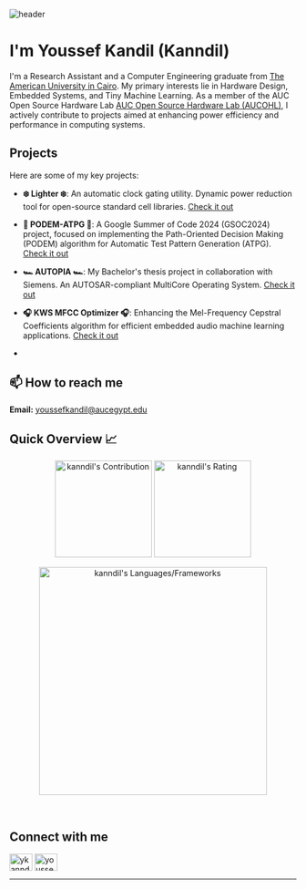 ![header](https://capsule-render.vercel.app/api?type=waving&color=gradient&height=280&section=header&text=Hi%20there%20%F0%9F%91%8B&fontSize=90)

# I'm Youssef Kandil (Kanndil)
<!--
A Research Assistant and a Computer Engineering student at the [American University in Cairo](https://aucegypt.edu). My main fields of interest are hardware and embedded systems, and I am currently a member of the [AUC Open Source Hardware Lab (AUCOHL)](https://github.com/AUCOHL). Also  as a machine/deep learning enthusiast, I'm particularly interested in the fields of object detection, image segmentation, and reinforcement learning. 
-->



I'm a Research Assistant and a Computer Engineering graduate from [The American University in Cairo](https://aucegypt.edu). My primary interests lie in Hardware Design, Embedded Systems, and Tiny Machine Learning. As a member of the AUC Open Source Hardware Lab [AUC Open Source Hardware Lab (AUCOHL)](https://github.com/AUCOHL), I actively contribute to projects aimed at enhancing power efficiency and performance in computing systems.
## Projects
Here are some of my key projects:


- **❄️ Lighter ❄️**: An automatic clock gating utility. Dynamic power reduction tool for open-source standard cell libraries. [Check it out](https://github.com/AUCOHL/Lighter)

- **🧪 PODEM-ATPG 🧪**: A Google Summer of Code 2024 (GSOC2024) project, focused on implementing the Path-Oriented Decision Making (PODEM) algorithm for Automatic Test Pattern Generation (ATPG). [Check it out](https://github.com/kanndil/PODEM-ATPG)

- **🏎️ AUTOPIA 🏎️**: My Bachelor's thesis project in collaboration with Siemens. An AUTOSAR-compliant MultiCore Operating System. [Check it out](https://github.com/AUTOPIA-OS)


- **🎧 KWS MFCC Optimizer 🎧**: Enhancing the Mel-Frequency Cepstral Coefficients algorithm for efficient embedded audio machine learning applications. [Check it out](https://github.com/kanndil/mfcc_optimization)

- 
## 📫 How to reach me
**Email:** youssefkandil@aucegypt.edu

<h2 align="left">Quick Overview 📈</h2>
<p align = "center">
  <img src = "https://github-readme-stats.vercel.app/api?username=kanndil&show_icons=true&theme=transparent" alt = "kanndil's Contribution" height = 170 >
  <img src = "https://github-readme-streak-stats.herokuapp.com?user=kanndil&count_private=true&theme=transparent" alt = "kanndil's Rating" height = 170 >
</p>
<p align = "center">
 <img src = "https://github-readme-stats.vercel.app/api/top-langs?username=kanndil&count_private=true&locale=en&langs_count=10&h&theme=transparent" alt = "kanndil's Languages/Frameworks" width = 400 />
</p>

<br />
<!--<p align = "center">
  <img src = "https://spotify-recently-played-readme.vercel.app/api?user=31reutaimeofchscqq6dypesnxpe&count=1" alt = "Seif Sallam Spotify" width = 400 /> 

</p>-->

<!--## GitHub Stats
<p>&nbsp;<img src="https://github-readme-stats.vercel.app/api?username=kanndil&show_icons=true&locale=en" alt="kanndil" /></p>

## GitHub Streak
<p><img src="https://github-readme-streak-stats.herokuapp.com/?user=kanndil&" alt="kanndil" /></p>-->

## Connect with me
<p align="left">
<a href="https://twitter.com/ykanndil" target="blank"><img align="center" src="https://raw.githubusercontent.com/rahuldkjain/github-profile-readme-generator/master/src/images/icons/Social/twitter.svg" alt="ykanndil" height="30" width="40" /></a>
<a href="https://linkedin.com/in/youssef-kandil-195638216" target="blank"><img align="center" src="https://raw.githubusercontent.com/rahuldkjain/github-profile-readme-generator/master/src/images/icons/Social/linked-in-alt.svg" alt="youssef-kandil-195638216" height="30" width="40" /></a>
</p>

---

